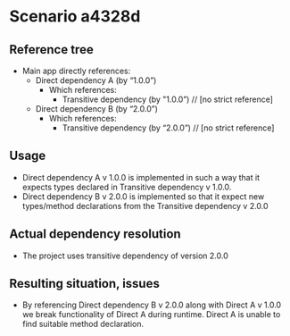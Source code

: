 # Scenario a4328d

## Reference tree 

- Main app directly references:
    - Direct dependency A (by “1.0.0”)
        - Which references:
            - Transitive dependency (by "1.0.0”) // [no strict reference]
    - Direct dependency B (by “2.0.0”)
        - Which references:
            - Transitive dependency (by “2.0.0”) // [no strict reference]

## Usage 
- Direct dependency A v 1.0.0 is implemented in such a way that it expects types declared in Transitive dependency v 1.0.0. 
- Direct dependency B v 2.0.0 is implemented so that it expect new types/method declarations from the Transitive dependency v 2.0.0 

## Actual dependency resolution 

- The project uses transitive dependency of version 2.0.0 

## Resulting situation, issues 

- By referencing Direct dependency B v 2.0.0 along with Direct A v 1.0.0 we break functionality of Direct A during runtime. Direct A is unable to find suitable method declaration. 